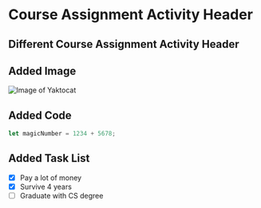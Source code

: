 # Course Assignment Activity Header

## Different Course Assignment Activity Header

## Added Image
![Image of Yaktocat](https://octodex.github.com/images/yaktocat.png)

## Added Code 
``` javascript
let magicNumber = 1234 + 5678;
```
## Added Task List
- [x] Pay a lot of money
- [x] Survive 4 years
- [ ] Graduate with CS degree
